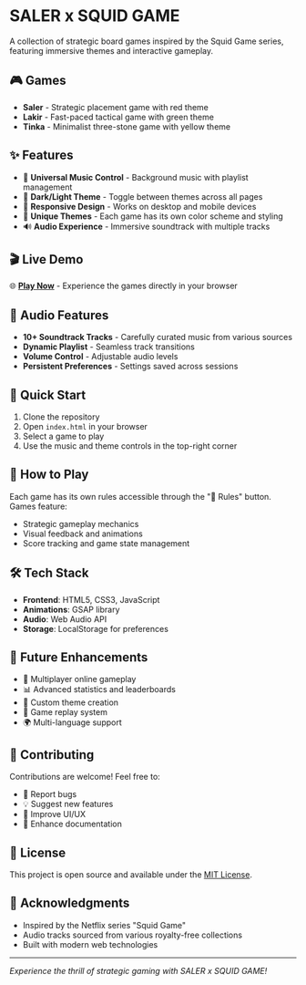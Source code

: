 # SALER x SQUID GAME

A collection of strategic board games inspired by the Squid Game series, featuring immersive themes and interactive gameplay.

## 🎮 Games

- **Saler** - Strategic placement game with red theme
- **Lakir** - Fast-paced tactical game with green theme  
- **Tinka** - Minimalist three-stone game with yellow theme

## ✨ Features

- 🎵 **Universal Music Control** - Background music with playlist management
- 🌙 **Dark/Light Theme** - Toggle between themes across all pages
- 📱 **Responsive Design** - Works on desktop and mobile devices
- 🎨 **Unique Themes** - Each game has its own color scheme and styling
- 🔊 **Audio Experience** - Immersive soundtrack with multiple tracks

## 🎬 Live Demo

🌐 **[Play Now](https://abdulbaesit.github.io/saler-x-squidgame/)** - Experience the games directly in your browser

## 🎵 Audio Features

- **10+ Soundtrack Tracks** - Carefully curated music from various sources
- **Dynamic Playlist** - Seamless track transitions
- **Volume Control** - Adjustable audio levels
- **Persistent Preferences** - Settings saved across sessions

## 🚀 Quick Start

1. Clone the repository
2. Open `index.html` in your browser
3. Select a game to play
4. Use the music and theme controls in the top-right corner

## 🎯 How to Play

Each game has its own rules accessible through the "📖 Rules" button. Games feature:
- Strategic gameplay mechanics
- Visual feedback and animations
- Score tracking and game state management

## 🛠️ Tech Stack

- **Frontend**: HTML5, CSS3, JavaScript
- **Animations**: GSAP library
- **Audio**: Web Audio API
- **Storage**: LocalStorage for preferences

## 🚧 Future Enhancements

- 🔮 Multiplayer online gameplay
- 📊 Advanced statistics and leaderboards
- 🎨 Custom theme creation
- 🔄 Game replay system
- 🌍 Multi-language support

## 🤝 Contributing

Contributions are welcome! Feel free to:
- 🐛 Report bugs
- 💡 Suggest new features
- 🎨 Improve UI/UX
- 📝 Enhance documentation

## 📄 License

This project is open source and available under the [MIT License](LICENSE).

## 🙏 Acknowledgments

- Inspired by the Netflix series "Squid Game"
- Audio tracks sourced from various royalty-free collections
- Built with modern web technologies

---

*Experience the thrill of strategic gaming with SALER x SQUID GAME!*
